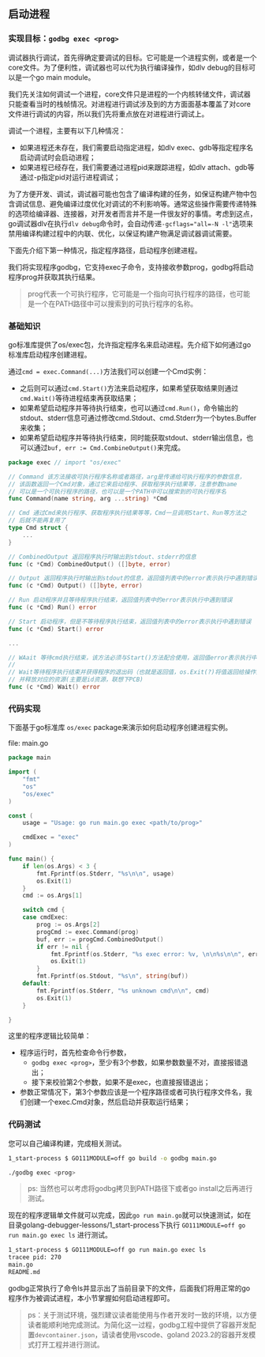 ## 启动进程 

### 实现目标：`godbg exec <prog>`

调试器执行调试，首先得确定要调试的目标。它可能是一个进程实例，或者是一个core文件。为了便利性，调试器也可以代为执行编译操作，如dlv debug的目标可以是一个go main module。

我们先关注如何调试一个进程，core文件只是进程的一个内核转储文件，调试器只能查看当时的栈帧情况。对进程进行调试涉及到的方方面面基本覆盖了对core文件进行调试的内容，所以我们先将重点放在对进程进行调试上。

调试一个进程，主要有以下几种情况：
- 如果进程还未存在，我们需要启动指定进程，如dlv exec、gdb等指定程序名启动调试时会启动进程；
- 如果进程已经存在，我们需要通过进程pid来跟踪进程，如dlv attach、gdb等通过-p指定pid对运行进程调试；

为了方便开发、调试，调试器可能也包含了编译构建的任务，如保证构建产物中包含调试信息、避免编译过度优化对调试的不利影响等。通常这些操作需要传递特殊的选项给编译器、连接器，对开发者而言并不是一件很友好的事情。考虑到这点，go调试器dlv在执行`dlv debug`命令时，会自动传递`-gcflags="all=-N -l"`选项来禁用编译构建过程中的内联、优化，以保证构建产物满足调试器调试需要。

下面先介绍下第一种情况，指定程序路径，启动程序创建进程。

我们将实现程序godbg，它支持exec子命令，支持接收参数prog，godbg将启动程序prog并获取其执行结果。

>prog代表一个可执行程序，它可能是一个指向可执行程序的路径，也可能是一个在PATH路径中可以搜索到的可执行程序的名称。


### 基础知识

go标准库提供了os/exec包，允许指定程序名来启动进程。先介绍下如何通过go标准库启动程序创建进程。

通过`cmd = exec.Command(...)`方法我们可以创建一个Cmd实例：

- 之后则可以通过`cmd.Start()`方法来启动程序，如果希望获取结果则通过`cmd.Wait()`等待进程结束再获取结果；
- 如果希望启动程序并等待执行结束，也可以通过`cmd.Run()`，命令输出的stdout、stderr信息可通过修改cmd.Stdout、cmd.Stderr为一个bytes.Buffer来收集；
- 如果希望启动程序并等待执行结束，同时能获取stdout、stderr输出信息，也可以通过`buf, err := Cmd.CombineOutput()`来完成。


```go
package exec // import "os/exec"

// Command 该方法接收可执行程序名称或者路径，arg是传递给可执行程序的参数信息，
// 该函数返回一个Cmd对象，通过它来启动程序、获取程序执行结果等，注意参数name
// 可以是一个可执行程序的路径，也可以是一个PATH中可以搜索到的可执行程序名
func Command(name string, arg ...string) *Cmd

// Cmd 通过Cmd来执行程序、获取程序执行结果等等，Cmd一旦调用Start、Run等方法之
// 后就不能再复用了
type Cmd struct {
    ...
}

// CombinedOutput 返回程序执行时输出到stdout、stderr的信息
func (c *Cmd) CombinedOutput() ([]byte, error)

// Output 返回程序执行时输出到stdout的信息，返回值列表中的error表示执行中遇到错误
func (c *Cmd) Output() ([]byte, error)

// Run 启动程序并且等待程序执行结束，返回值列表中的error表示执行中遇到错误
func (c *Cmd) Run() error

// Start 启动程序，但是不等待程序执行结束，返回值列表中的error表示执行中遇到错误
func (c *Cmd) Start() error

...

// WAait 等待cmd执行结束，该方法必须与Start()方法配合使用，返回值error表示执行中遇到错误
//
// Wait等待程序执行结束并获得程序的退出码（也就是返回值，os.Exit(?)将值返回给操作系统），
// 并释放对应的资源(主要是id资源，联想下PCB)
func (c *Cmd) Wait() error
```

### 代码实现

下面基于go标准库 `os/exec` package来演示如何启动程序创建进程实例。

file: main.go

```go
package main

import (
	"fmt"
	"os"
	"os/exec"
)

const (
	usage = "Usage: go run main.go exec <path/to/prog>"

	cmdExec = "exec"
)

func main() {
	if len(os.Args) < 3 {
		fmt.Fprintf(os.Stderr, "%s\n\n", usage)
		os.Exit(1)
	}
	cmd := os.Args[1]

	switch cmd {
	case cmdExec:
		prog := os.Args[2]
		progCmd := exec.Command(prog)
		buf, err := progCmd.CombinedOutput()
		if err != nil {
			fmt.Fprintf(os.Stderr, "%s exec error: %v, \n\n%s\n\n", err, string(buf))
			os.Exit(1)
		}
		fmt.Fprintf(os.Stdout, "%s\n", string(buf))
	default:
		fmt.Fprintf(os.Stderr, "%s unknown cmd\n\n", cmd)
		os.Exit(1)
	}

}
```

这里的程序逻辑比较简单：
- 程序运行时，首先检查命令行参数，
    - `godbg exec <prog>`，至少有3个参数，如果参数数量不对，直接报错退出；
    - 接下来校验第2个参数，如果不是exec，也直接报错退出；
- 参数正常情况下，第3个参数应该是一个程序路径或者可执行程序文件名，我们创建一个exec.Cmd对象，然后启动并获取运行结果；

### 代码测试

您可以自己编译构建，完成相关测试。

```bash
1_start-process $ GO111MODULE=off go build -o godbg main.go

./godbg exec <prog>
```

>ps: 当然也可以考虑将godbg拷贝到PATH路径下或者go install之后再进行测试。

现在的程序逻辑单文件就可以完成，因此`go run main.go`就可以快速测试，如在目录golang-debugger-lessons/1_start-process下执行 `GO111MODULE=off go run main.go exec ls` 进行测试。

```bash
1_start-process $ GO111MODULE=off go run main.go exec ls
tracee pid: 270
main.go
README.md
```

godbg正常执行了命令ls并显示出了当前目录下的文件，后面我们将用正常的go程序作为被调试进程，本小节掌握如何启动进程即可。

> ps：关于测试环境，强烈建议读者能使用与作者开发时一致的环境，以方便读者能顺利地完成测试。为简化这一过程，godbg工程中提供了容器开发配置`devcontainer.json`，请读者使用vscode、goland 2023.2的容器开发模式打开工程并进行测试。

